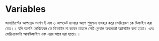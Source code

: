 # Variables 

জাবাস্ক্রিপ্টের আপগ্রেড ভার্সন ই এস ৬ আপডেট হওয়ার আগে শুধুমাত্র ব্যবহার করে ভেরিয়েবল কে ডিফাইন করা যেত।। যদি আপনি ভেরিয়েবল কে ডিফাইন না করেন তাহলে সেটি গ্লোবাল অবজেক্টে অ্যাসাইন করা হতো। এবং ভেরিএবেলটা আনডিফাইন এবং এরর ভাবে ধরা হতো।। 
